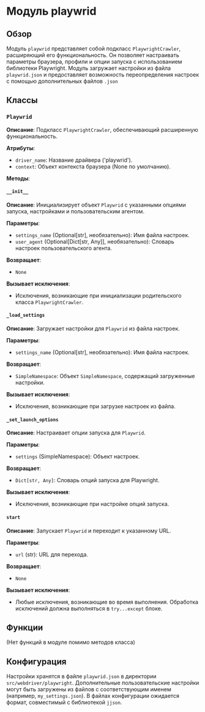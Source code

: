 # Модуль playwrid

## Обзор

Модуль `playwrid` представляет собой подкласс `PlaywrightCrawler`, расширяющий его функциональность. Он позволяет настраивать параметры браузера, профили и опции запуска с использованием библиотеки Playwright. Модуль загружает настройки из файла `playwrid.json` и предоставляет возможность переопределения настроек с помощью дополнительных файлов `.json`

## Классы

### `Playwrid`

**Описание**: Подкласс `PlaywrightCrawler`, обеспечивающий расширенную функциональность.

**Атрибуты**:

- `driver_name`: Название драйвера ('playwrid').
- `context`: Объект контекста браузера (None по умолчанию).


**Методы**:

#### `__init__`

**Описание**: Инициализирует объект `Playwrid` с указанными опциями запуска, настройками и пользовательским агентом.

**Параметры**:

- `settings_name` (Optional[str], необязательно): Имя файла настроек.
- `user_agent` (Optional[Dict[str, Any]], необязательно): Словарь настроек пользовательского агента.

**Возвращает**:
- `None`

**Вызывает исключения**:

-  Исключения, возникающие при инициализации родительского класса `PlaywrightCrawler`.

#### `_load_settings`

**Описание**: Загружает настройки для `Playwrid` из файла настроек.

**Параметры**:

- `settings_name` (Optional[str], необязательно): Имя файла настроек.

**Возвращает**:
- `SimpleNamespace`: Объект `SimpleNamespace`, содержащий загруженные настройки.

**Вызывает исключения**:

-  Исключения, возникающие при загрузке настроек из файла.

#### `_set_launch_options`

**Описание**: Настраивает опции запуска для `Playwrid`.

**Параметры**:

- `settings` (SimpleNamespace): Объект настроек.

**Возвращает**:
- `Dict[str, Any]`: Словарь опций запуска для Playwright.


**Вызывает исключения**:

-  Исключения, возникающие при настройке опций запуска.

#### `start`

**Описание**: Запускает `Playwrid` и переходит к указанному URL.

**Параметры**:

- `url` (str): URL для перехода.

**Возвращает**:
- `None`

**Вызывает исключения**:

- Любые исключения, возникающие во время выполнения.  Обработка исключений должна выполняться в `try...except` блоке.


## Функции

(Нет функций в модуле помимо методов класса)


## Конфигурация

Настройки хранятся в файле `playwrid.json` в директории `src/webdriver/playwright`.  Дополнительные пользовательские настройки могут быть загружены из файлов с соответствующим именем (например, `my_settings.json`).  В файлах конфигурации ожидается формат, совместимый с библиотекой `jjson`.